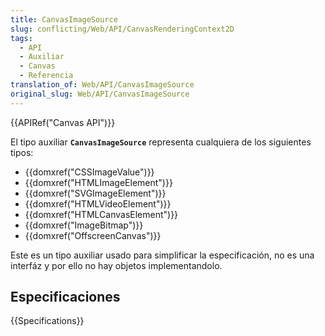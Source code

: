 ```yaml
---
title: CanvasImageSource
slug: conflicting/Web/API/CanvasRenderingContext2D
tags:
  - API
  - Auxiliar
  - Canvas
  - Referencia
translation_of: Web/API/CanvasImageSource
original_slug: Web/API/CanvasImageSource
---
```


{{APIRef("Canvas API")}}

El tipo auxiliar **`CanvasImageSource`** representa cualquiera de los siguientes tipos:

- {{domxref("CSSImageValue")}}
- {{domxref("HTMLImageElement")}}
- {{domxref("SVGImageElement")}}
- {{domxref("HTMLVideoElement")}}
- {{domxref("HTMLCanvasElement")}}
- {{domxref("ImageBitmap")}}
- {{domxref("OffscreenCanvas")}}

Este es un tipo auxiliar usado para simplificar la especificación, no es una interfáz y por ello no hay objetos implementandolo.

## Especificaciones

{{Specifications}}
